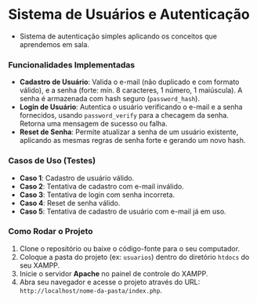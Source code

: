 # Sistema de Usuários e Autenticação

* Sistema de autenticação simples aplicando os conceitos que aprendemos em sala. 

### Funcionalidades Implementadas

* **Cadastro de Usuário**: Valida o e-mail (não duplicado e com formato válido), e a senha (forte: mín. 8 caracteres, 1 número, 1 maiúscula). A senha é armazenada com hash seguro (`password_hash`).
* **Login de Usuário**: Autentica o usuário verificando o e-mail e a senha fornecidos, usando `password_verify` para a checagem da senha. Retorna uma mensagem de sucesso ou falha.
* **Reset de Senha**: Permite atualizar a senha de um usuário existente, aplicando as mesmas regras de senha forte e gerando um novo hash.

### Casos de Uso (Testes)

* **Caso 1**: Cadastro de usuário válido.
* **Caso 2**: Tentativa de cadastro com e-mail inválido.
* **Caso 3**: Tentativa de login com senha incorreta.
* **Caso 4**: Reset de senha válido.
* **Caso 5**: Tentativa de cadastro de usuário com e-mail já em uso.


### Como Rodar o Projeto

1.  Clone o repositório ou baixe o código-fonte para o seu computador.
2.  Coloque a pasta do projeto (ex: `usuarios`) dentro do diretório `htdocs` do seu XAMPP.
3.  Inicie o servidor **Apache** no painel de controle do XAMPP.
4.  Abra seu navegador e acesse o projeto através do URL: `http://localhost/nome-da-pasta/index.php`.